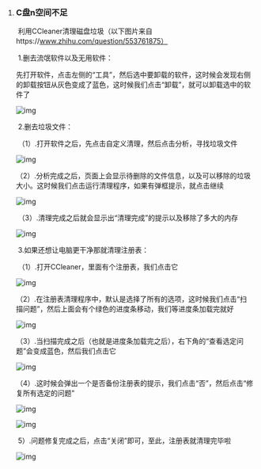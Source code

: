 1. ###   C盘n空间不足

   ​      利用CCleaner清理磁盘垃圾（以下图片来自https://www.zhihu.com/question/553761875）

   ​    1.删去流氓软件以及无用软件：

   ​    先打开软件，点击左侧的“工具”，然后选中要卸载的软件，这时候会发现右侧的卸载按钮从灰色变成了蓝色，这时候我们点击“卸载”，就可以卸载选中的软件了

   ![img](./assets/1712303291429-26.png)

   ​    2.删去垃圾文件：

   ​    （1）.打开软件之后，先点击自定义清理，然后点击分析，寻找垃圾文件

   ![img](./assets/1712303286040-23.jpeg)

   ​    （2）.分析完成之后，页面上会显示待删除的文件信息，以及可以移除的垃圾大小。这时候我们点击运行清理程序，如果有弹框提示，就点击继续

   ![img](./assets/1712303304997-29.png)

   ​    （3）.清理完成之后就会显示出“清理完成”的提示以及移除了多大的内存

   ![img](./assets/1712303307122-32.png)

   ​    3.如果还想让电脑更干净那就清理注册表：

   ​    （1）.打开CCleaner，里面有个注册表，我们点击它

   ![img](./assets/1712303310500-35.png)

   ​    （2）.在注册表清理程序中，默认是选择了所有的选项，这时候我们点击“扫描问题”，然后上面会有个绿色的进度条移动，我们等进度条加载完就好

   ![img](./assets/1712303313409-38.png)

   ​    （3）.当扫描完成之后（也就是进度条加载完之后），右下角的“查看选定问题”会变成蓝色，然后我们点击它

   ![img](./assets/1712303315124-41.png)

   ​    （4）.这时候会弹出一个是否备份注册表的提示，我们点击“否”，然后点击“修复所有选定的问题”

   ![img](./assets/1712303317064-44.png)

   ![img](./assets/1712303318735-47.png)

   ​    5）.问题修复完成之后，点击“关闭”即可，至此，注册表就清理完毕啦

   ![img](./assets/1712303336333-50.png)